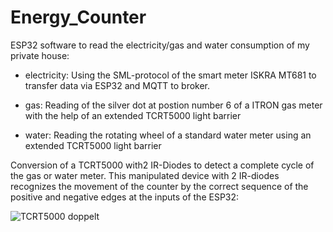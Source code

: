 # Energy_Counter
ESP32 software to read the electricity/gas and water consumption of my private house:

- electricity: Using the SML-protocol of the smart meter ISKRA MT681 to transfer data via ESP32 and MQTT to broker.  

- gas: Reading of the silver dot at postion number 6 of a ITRON gas meter with the help of an extended TCRT5000 light barrier

- water: Reading the rotating wheel of a standard water meter using an extended TCRT5000 light barrier

Conversion of a TCRT5000 with2 IR-Diodes to detect a complete cycle of the gas or water meter. This manipulated device with 2 IR-diodes recognizes the movement of the counter by the correct sequence of the positive and negative edges at the inputs of the ESP32:

![TCRT5000 doppelt](https://user-images.githubusercontent.com/76279852/213930673-a9e1f557-3765-40b4-a3f6-ac5b35fe5bd1.jpg)
